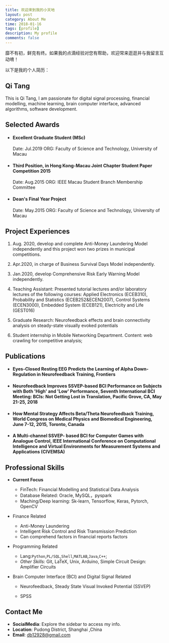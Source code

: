 ```yaml
---
title: 欢迎来到我的小天地
layout: post
category: About Me
time: 2018-01-16
tags: [profile]
description: My profile
comments: false
---
```


靡不有初，鲜克有终。如果我的点滴经验对您有帮助，欢迎常来逛逛并与我留言互动唷！

以下是我的个人简历：



## Qi Tang

This is Qi Tang, I am passionate for digital signal processing, financial modelling, machine learning, brain computer interface, advanced algorithms, software development.



## Selected Awards

- #### Excellent Graduate Student (MSc)

  Date: Jul.2019  ORG: Faculty of Science and Technology, University of Macau

- #### Third Position, in Hong Kong-Macau Joint Chapter Student Paper Competition 2015

  Date: Aug.2015  ORG: IEEE Macau Student Branch Membership Committee

- #### Dean's Final Year Project

  Date: May.2015 ORG: Faculty of Science and Technology, University of Macau

  

## Project Experiences

1. Aug. 2020, develop and complete Anti-Money Laundering Model independently and this project won two prizes in municipal competitions.

2. Apr.2020, in charge of Business Survival Days Model independently.

3. Jan.2020, develop Comprehensive Risk Early Warning Model independently.

4. Teaching Assistant: Presented tutorial lectures and/or laboratory lectures of the following courses:
   Applied Electronics (ECEB310),
   Probability and Statistics (ECEB252&ECEN2007),
   Control Systems (ECEN3000),
   Embedded System (ECEB121),
   Electricity and Life (GEST016)

5. Graduate Research:
   Neurofeedback effects and brain connectivity analysis on steady-state visually evoked potentials

6. Student internship in Mobile Networking Department. Content: web crawling for competitive analysis;

   

## Publications

- #### Eyes-Closed Resting EEG Predicts the Learning of Alpha Down- Regulation in Neurofeedback Training, Frontiers

- #### Neurofeedback Improves SSVEP-based BCI Performance on Subjects with Both 'High' and 'Low' Performance, Seventh International BCI Meeting: BCIs: Not Getting Lost in Translation, Pacific Grove, CA, May 21-25, 2018

- #### How Mental Strategy Affects Beta/Theta Neurofeedback Training, World Congress on Medical Physics and Biomedical Engineering, June 7-12, 2015, Toronto, Canada

- #### A Multi-channel SSVEP- based BCI for Computer Games with Analogue Control, IEEE International Conference on Computational Intelligence and Virtual Environments for Measurement Systems and Applications (CIVEMSA)

  

## Professional Skills
- **Current Focus**
  - FinTech: Financial Modelling and Statistical Data Analysis
  - Database Related:  Oracle, MySQL，pyspark
  - Maching/Deep learning: Sk-learn, Tensorflow, Keras, Pytorch, OpenCV
  
- Finance Related
  - Anti-Money Laundering
  - Intelligent Risk Control and Risk Transmission Prediction
  - Can comprehend factors in financial reports factors

- Programming Related
  - Lang:`Python`,`PL/SQL`,`Shell`,`MATLAB`,`Java`,`C++`; 
  - *Other Skills:*  Git, LaTeX, Unix, Arduino, Simple Circuit Design: Amplifier Circuits

- Brain Computer Interface (BCI)  and Digital Signal Related

  - Neurofeedback, Steady State Visual Invoked Potential (SSVEP)

  - SPSS

    

## Contact Me

- **SocialMedia**: Explore the sidebar to access my info.
- **Location**: Pudong District, Shanghai ,China 
- **Email**: db12928@gmail.com

